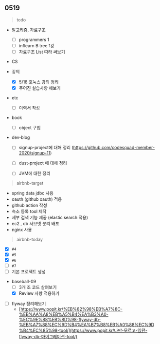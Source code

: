 ## 0519


> todo

- 알고리즘, 자료구조

  - [ ] programmers 1
  - [ ] inflearn B tree 1강
  - [ ] 자료구조 List 따라 써보기
- CS
- 강의
  - [x] 5/18 호눅스 강의 정리
  - [x] 주어진 실습사항 해보기
- etc
  - [ ] 이력서 작성
- book
  - [ ] object 구입
- dev-blog

  - [ ] signup-project에 대해 정리 (https://github.com/codesquad-member-2020/signup-11)
  - [ ] dust-project 에 대해 정리
  - [ ] JVM에 대한 정리



> airbnb-target

- spring data jdbc 사용
- oauth (github oauth) 적용
- github action 작성
- 숙소 등록 tool 제작
- 세부 검색 기능 제공 (elastic search 적용)
- ec2 , db 서브넷 분리 배포
- nginx 사용





> airbnb-today

- [x] `#4` 
- [x] `#5`
- [x] `#6`
- [ ] `#7`
- [ ] 기본 프로젝트 생성

- baseball-09
  - [ ] 3개 조 코드 살펴보기
  - [x] Review 사항 적용하기

- [ ] flyway 정리해보기
  - [https://www.popit.kr/%EB%82%98%EB%A7%8C-%EB%AA%A8%EB%A5%B4%EA%B3%A0-%EC%9E%88%EB%8D%98-flyway-db-%EB%A7%88%EC%9D%B4%EA%B7%B8%EB%A0%88%EC%9D%B4%EC%85%98-tool/](https://www.popit.kr/나만-모르고-있던-flyway-db-마이그레이션-tool/)